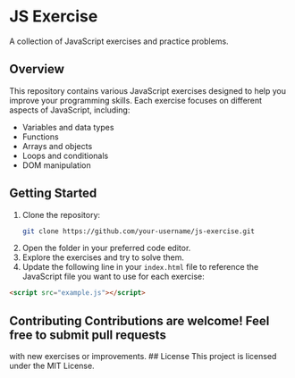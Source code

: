 # JS Exercise

A collection of JavaScript exercises and practice problems.

## Overview

This repository contains various JavaScript exercises designed to help you improve your programming skills. Each exercise focuses on different aspects of JavaScript, including:

- Variables and data types
- Functions
- Arrays and objects
- Loops and conditionals
- DOM manipulation

## Getting Started

1. Clone the repository:
   ```bash
   git clone https://github.com/your-username/js-exercise.git
   ```
2. Open the folder in your preferred code editor.
3. Explore the exercises and try to solve them.
4. Update the following line in your `index.html` file to reference the JavaScript file you want to use for each exercise:

```html
<script src="example.js"></script>
```

## Contributing Contributions are welcome! Feel free to submit pull requests

with new exercises or improvements. ## License This project is licensed under
the MIT License.
